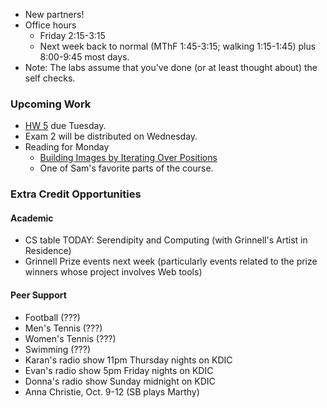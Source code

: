 * New partners!  
* Office hours 
    * Friday 2:15-3:15 
    * Next week back to normal (MThF 1:45-3:15; walking 1:15-1:45) 
      plus 8:00-9:45 most days.
* Note: The labs assume that you've done (or at least thought about) the
  self checks.

### Upcoming Work

* [HW 5](../assignments/assignment.05.html) due Tuesday.
* Exam 2 will be distributed on Wednesday.
* Reading for Monday
    * [Building Images by Iterating Over Positions](../readings/iterate-positions-reading.html)
    * One of Sam's favorite parts of the course.

### Extra Credit Opportunities

#### Academic

* CS table TODAY: Serendipity and Computing (with Grinnell's Artist 
  in Residence)
* Grinnell Prize events next week (particularly events related
  to the prize winners whose project involves Web tools)

#### Peer Support

* Football (???)
* Men's Tennis (???)
* Women's Tennis (???)
* Swimming (???)
* Karan's radio show 11pm Thursday nights on KDIC
* Evan's radio show 5pm Friday nights on KDIC
* Donna's radio show Sunday midnight on KDIC
* Anna Christie, Oct. 9-12 (SB plays Marthy)
